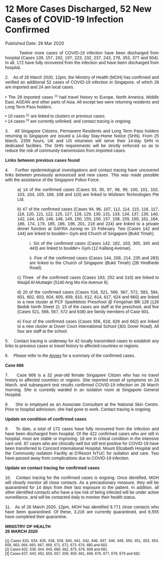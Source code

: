 <html>
    <meta http-equiv="Content-Type" content="text/html; charset=utf-8"/>
    <meta charset="utf-8"/>
    <title>12 More Cases Discharged, 52 New Cases of COVID-19 Infection Confirmed</title>
    <body><h1>12 More Cases Discharged, 52 New Cases of COVID-19 Infection Confirmed</h1>
    <p>Published Date: 26 Mar 2020</p> <p style="text-align: justify;">&nbsp; &nbsp; &nbsp;&nbsp; <span style="font-family: Arial; font-size: 14px;">Twelve more cases of COVID-19 infection have been discharged from hospital (Cases 139, 157, 192, 197, 223, 232, 237, 243, 278, 353, 377 and 504). In all, 172 have fully recovered from the infection and have been discharged from hospital.<br><br>2. &nbsp;&nbsp; </span><span style="font-family: Arial; font-size: 14px;">As of 26 March 2020, 12pm, the Ministry of Health (MOH) has confirmed and verified an additional 52 cases of COVID-19 infection in Singapore, of which 28 are imported and 24 are local cases.<br><br>•&nbsp;</span><span style="font-family: Arial; font-size: 14px;">The 28 imported cases <sup><span style="font-size: 9px;">[1]</span></sup> had travel history to Europe, North America, Middle East, ASEAN and other parts of Asia. All except two were returning residents and Long Term Pass holders.</span></p><div style="text-align: justify;"><span style="font-family: Arial; font-size: 14px;">•&nbsp;10 cases <sup><span style="font-size: 9px;">[2]&nbsp; </span></sup>are linked to clusters or previous cases.<br></span></div><div style="text-align: justify;"><span style="font-family: Arial; font-size: 14px;">•&nbsp;14 cases <sup><span style="font-size: 9px;">[3]</span></sup> are currently unlinked, and contact tracing is ongoing. </span></div><div style="text-align: justify;"><span style="font-family: Arial; font-size: 14px;"><br>3. &nbsp;&nbsp; All Singapore Citizens, Permanent Residents and Long Term Pass holders returning to Singapore are issued a 14-day Stay-Home Notice (SHN). From 25 March, 2359 hours, UK and US returnees will serve their 14-day SHN in dedicated facilities. The SHN requirements will be strictly enforced so as to reduce the risk of community transmission from imported cases.<br><br><strong></strong></span><span style="font-family: Arial; font-size: 14px;"><strong>Links between previous cases found<br></strong><br></span><span style="font-family: Arial; font-size: 14px;">4. &nbsp;&nbsp; Further epidemiological investigations and contact tracing have uncovered links between previously announced and new cases. This was made possible with the assistance of the Singapore Police Force.<br><br></span></div><div style="text-align: justify; margin-left: 40px;"><span style="font-family: Arial; font-size: 14px;">a)&nbsp;14 of the confirmed cases (Cases 93, 95, 97, 98, 99, 100, 101, 102, 103, 104, 105, 106, 108 and 110) are linked to Wizlearn Technologies Pte Ltd.</span></div><div style="text-align: justify; margin-left: 40px;"><span style="font-family: Arial; font-size: 14px;"><br>b)&nbsp;47 of the confirmed cases (Cases 94, 96, 107, 112, 114, 115, 116, 117, 118, 120, 121, 122, 125, 127, 128, 129, 130, 131, 133, 134, 137, 139, 140, 142, 144, 145, 146, 148, 149, 150, 155, 156, 157, 158, 159, 160, 161, 164, 166, 174, 179, 185, 186, 196, 201, 218 and 224) are linked to a private dinner function at SAFRA Jurong on 15 February. Two (Cases 142 and 144) are linked to boulder+ Gym and Church of Singapore (Bukit Timah).</span></div><div style="text-align: justify; margin-left: 80px;"><span style="font-family: Arial; font-size: 14px;"><br>i.&nbsp;Six of the confirmed cases (Cases 142, 162, 163, 305, 345 and 443) are linked to boulder+ Gym (12 Kallang Avenue).</span></div><div style="text-align: justify; margin-left: 80px;"><span style="font-family: Arial; font-size: 14px;"><br>ii.&nbsp;Five of the confirmed cases (Cases 144, 208, 214, 235 and 283) are linked to the Church of Singapore (Bukit Timah) (2B Hindhede Road). </span></div><div style="text-align: justify; margin-left: 40px;"><span style="font-family: Arial; font-size: 14px;"><br>c)&nbsp;Three&nbsp; of the confirmed cases (Cases 183, 252 and 310) are linked to Masjid Al-Muttaqin (5140 Ang Mo Kio Avenue 6).</span></div><div style="text-align: justify; margin-left: 40px;"><span style="font-family: Arial; font-size: 14px;"><br>d)&nbsp;20 of the confirmed cases (Cases 516, 521, 566, 567, 572, 583, 584, 601, 602, 603, 604, 605, 609, 610, 612, 614, 617, 624 and 660) are linked to a new cluster at PCF Sparkletots Preschool @ Fengshan Blk 126 (126 Bedok North Street 2). 15 of the cases are staff at the preschool, and five (Cases 521, 566, 567, 572 and 638) are family members of Case 601. </span></div><div style="text-align: justify; margin-left: 40px;"><span style="font-family: Arial; font-size: 14px;"><br>e)&nbsp;Four of the confirmed cases (Cases 556, 618, 626 and 662) are linked to a new cluster at Dover Court International School (301 Dover Road). All four are staff at the school. </span></div><div style="text-align: justify;"><span style="font-family: Arial; font-size: 14px;"><br>5. &nbsp;&nbsp; Contact tracing is underway for 42 locally transmitted cases to establish any links to previous cases or travel history to affected countries or regions.</span></div><div style="text-align: justify;"><span style="font-family: Arial; font-size: 14px;"><br>6. &nbsp;&nbsp; Please refer to the <a title="Annex - 12 More Cases Discharged, 52 New Cases of COVID-19 Infection Confirmed, 26 Mar 2020" href="/docs/librariesprovider5/pressroom/press-releases/annex---12-more-cases-discharged-52-new-cases-of-covid-19-infection-confirmed-26-mar-2020.pdf?sfvrsn=f128d355_0">Annex</a> for a summary of the confirmed cases. </span></div><div style="text-align: justify;"><span style="font-family: Arial; font-size: 14px;"><br><strong>Case 666</strong></span></div><div style="text-align: justify;"><span style="font-family: Arial; font-size: 14px;"><br>7. &nbsp;&nbsp; Case 666 is a 32 year-old female Singapore Citizen who has no travel history to affected countries or regions. She reported onset of symptoms on 24 March, and subsequent test results confirmed COVID-19 infection on 26 March morning. She is currently warded in an isolation room at Singapore General Hospital. <br><br></span><span style="font-family: Arial; font-size: 14px;">8. &nbsp;&nbsp; She is employed as an Associate Consultant at the National Skin Centre. Prior to hospital admission, she had gone to work. Contact tracing is ongoing. </span></div><div style="text-align: justify;"><span style="font-family: Arial; font-size: 14px;"><br><strong>Update on condition of confirmed cases<br></strong><br></span><span style="font-family: Arial; font-size: 14px;">9. &nbsp;&nbsp; To date, a total of 172 cases have fully recovered from the infection and have been discharged from hospital. Of the 422 confirmed cases who are still in hospital, most are stable or improving. 18 are in critical condition in the intensive care unit. 87 cases who are clinically well but still test positive for COVID-19 have been transferred to Concord International Hospital, Mount Elizabeth Hospital and the Community Isolation Facility at D’Resort NTUC for isolation and care. Two have passed away from complications due to COVID-19 infection.<br><br><strong></strong></span><span style="font-family: Arial; font-size: 14px;"><strong>Update on contact tracing for confirmed cases <br></strong><br></span><span style="font-family: Arial; font-size: 14px;">10. &nbsp; Contact tracing for the confirmed cases is ongoing. Once identified, MOH will closely monitor all close contacts. As a precautionary measure, they will be quarantined for 14 days from their last exposure to the patient. In addition, all other identified contacts who have a low risk of being infected will be under active surveillance, and will be contacted daily to monitor their health status. <br><br></span><span style="font-family: Arial; font-size: 14px;">11. &nbsp; As of 26 March 2020, 12pm, MOH has identified 9,771 close contacts who have been quarantined. Of these, 3,216 are currently quarantined, and 6,555 have completed their quarantine.</span></div><div style="text-align: justify;"><span style="font-size: 14px;"><span style="font-family: Arial;"><br><strong>MINISTRY OF HEALTH<br>26 MARCH 2020<br><br></strong><span style="font-size: 12px;">[1]&nbsp;Cases 633, 634, 635, 636, 639, 640, 641, 642, 646, 647, 648, 649, 650, 651, 653, 654, 656, 663, 664, 665, 667, 669, 671, 672, 673, 674, 680 and 683.<br>[2]&nbsp;Cases 632, 638, 644, 645, 660, 662, 675, 676, 668 and 681.<br>[3]&nbsp;Cases 637, 643, 652, 655, 657, 658, 659, 661, 666, 670, 677, 678, 679 and 682.</span></span></span></div></body>
</html>